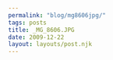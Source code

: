 ```yaml
---
permalink: "blog/mg8606jpg/"
tags: posts
title: _MG_8606.JPG
date: 2009-12-22
layout: layouts/post.njk
---
```


